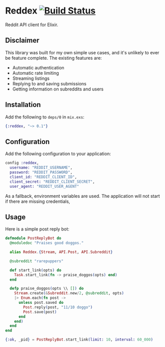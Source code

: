 # Reddex [![Build Status](https://travis-ci.com/christopher-dG/reddex.svg?branch=master)](https://travis-ci.com/christopher-dG/reddex)

Reddit API client for Elixir.

## Disclaimer

This library was built for my own simple use cases, and it's unlikely to ever be feature complete.
The existing features are:

* Automatic authentication
* Automatic rate limiting
* Streaming listings
* Replying to and saving submissions
* Getting information on subreddits and users

## Installation

Add the following to `deps/0` in `mix.exs`:

```elixir
{:reddex, "~> 0.1"}
```

## Configuration

Add the following configuration to your application:

```elixir
config :reddex,
  username: "REDDIT_USERNAME",
  password: "REDDIT_PASSWORD",
  client_id: "REDDIT_CLIENT_ID",
  client_secret: "REDDIT_CLIENT_SECRET",
  user_agent: "REDDIT_USER_AGENT"
```

As a fallback, environment variables are used.
The application will not start if there are missing credentials,

## Usage

Here is a simple post reply bot:

```elixir
defmodule PostReplyBot do
  @moduledoc "Praises good doggos."

  alias Reddex.{Stream, API.Post, API.Subreddit}

  @subreddit "rarepuppers"

  def start_link(opts) do
    Task.start_link(fn -> praise_doggos(opts) end)
  end

  defp praise_doggos(opts \\ []) do
    Stream.create(&Subreddit.new/2, @subreddit, opts)
    |> Enum.each(fn post ->
      unless post.saved do
        Post.reply(post, "11/10 doggo")
        Post.save(post)
      end
    end)
  end
end

{:ok, _pid} = PostReplyBot.start_link(limit: 10, interval: 60_000)
```
